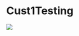 # Cust1Testing
<a href="https://df.onecloud.azure-test.net/#create/Microsoft.Template/uri/https%3A%2F%2Fraw.githubusercontent.com%2Fryanvolum%2Fazure-quickstart-templates%2Fmaster%2Fcache-redis-cache-arm-provision%2Fazuredeploy.json" target="_blank">
    <img src="https://camo.githubusercontent.com/9285dd3998997a0835869065bb15e5d500475034/687474703a2f2f617a7572656465706c6f792e6e65742f6465706c6f79627574746f6e2e706e67" data-canonical-src="http://azuredeploy.net/deploybutton.png" style="max-width:100%;">
</a>


